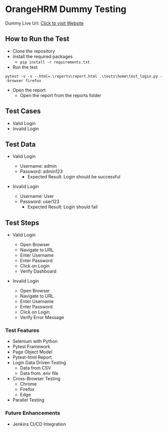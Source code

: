 # OrangeHRM Dummy Testing

Dummy Live Url: <a href="https://opensource-demo.orangehrmlive.com/web/index.php/auth/login">Click to visit Website</a>

## How to Run the Test
* Clone the repository
* Install the required packages
  * `pip install -r requirements.txt`
* Run the test
```commandline
pytest -v -s --html=.\reports\report.html .\tests\home\test_login.py --browser firefox
```
* Open the report
  * Open the report from the reports folder

## Test Cases
* Valid Login
* Invalid Login

## Test Data
* Valid Login
  * Username: admin
  * Password: admin123
    * Expected Result: Login should be successful
  
* Invalid Login
  * Username: User
  * Password: user123
    * Expected Result: Login should fail

## Test Steps
* Valid Login
  * Open Browser
  * Navigate to URL
  * Enter Username
  * Enter Password
  * Click on Login
  * Verify Dashboard

* Invalid Login
  * Open Browser
  * Navigate to URL
  * Enter Username
  * Enter Password
  * Click on Login
  * Verify Error Message

### Test Features
* Selenium with Python
* Pytest Framework
* Page Object Model
* Pytest-html Report
* Login Data Driven Testing
  * Data from CSV
  * Data from .env file
* Cross-Browser Testing
  * Chrome
  * Firefox
  * Edge
* Parallel Testing

### Future Enhancements
* Jenkins CI/CD Integration





